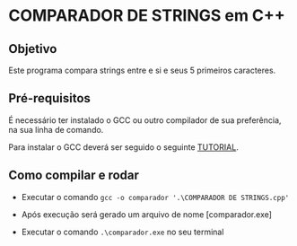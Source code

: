 # COMPARADOR DE STRINGS em C++

## Objetivo

Este programa compara strings entre e si e seus 5 primeiros caracteres.

## Pré-requisitos

É necessário ter instalado o GCC ou outro compilador de sua preferência, na sua linha de comando. 

Para instalar o GCC deverá ser seguido o seguinte [TUTORIAL](https://stackoverflow.com/questions/30069830/how-to-install-mingw-w64-and-msys2).

## Como compilar e rodar

- Executar o comando ```gcc -o comparador '.\COMPARADOR DE STRINGS.cpp'```

- Após execução será gerado um arquivo de nome [comparador.exe]

- Executar o comando ```.\comparador.exe``` no seu terminal

